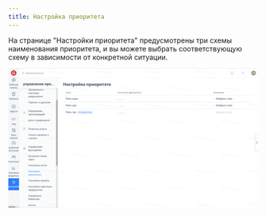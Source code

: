 ```yaml
---
title: Настройка приоритета
---
```


На странице "Настройки приоритета" предусмотрены три схемы наименования приоритета, и вы можете выбрать соответствующую схему в зависимости от конкретной ситуации.

![Описание изображения](assets/image347.png)